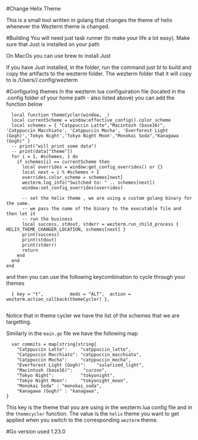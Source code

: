 #Change Helix Theme

This is a small tool written in golang that changes the theme of helix whenever the Wezterm theme is changed. 

#Building 
You will need just task runner (to make your life a lot easy). Make sure that Just is installed on your path 

On MacOs you can use brew to install Just

If you have Just installed, in the folder, run the command just bl to build and copy the artifacts to the wezterm folder. The wezterm folder that it will copy to is /Users/<userfolder>/.config/wezterm

#Configuring themes 
In the wezterm lua configuiration file (located in the .config folder of your home path - also listed above) you can add the function below 

```
  local function themeCycler(window, _)
  local currentScheme = window:effective_config().color_scheme
  local schemes = { "Catppuccin Latte","Macintosh (base16)", 'Catppuccin Macchiato', 'Catppuccin Mocha', 'Everforest Light (Gogh)','Tokyo Night','Tokyo Night Moon',"Monokai Soda","Kanagawa (Gogh)" }
  -- print("will print some data")
  -- print(data["theme"])
  for i = 1, #schemes, 1 do
    if schemes[i] == currentScheme then
      local overrides = window:get_config_overrides() or {}
      local next = i % #schemes + 1
      overrides.color_scheme = schemes[next]
      wezterm.log_info("Switched to: " .. schemes[next])
      window:set_config_overrides(overrides)

      -- set the helix theme , we are using a custom golang binary for the same. 
      -- we pass the name of the binary to the executable file and then let it 
      -- run the business 
      local success, stdout, stderr = wezterm.run_child_process { HELIX_THEME_CHANGER_LOCATION, schemes[next] }
      print(success)
      print(stdout)
      print(stderr)
      return
    end
  end
end
```

and then you can use the following keycombination to cycle through your themes 
```
  { key = "t",          mods = "ALT",  action = wezterm.action_callback(themeCycler) },
  
```

Notice that in theme cycler we have the list of the schemes that we are targetting.  


Similarly in the `main.go` file we have the following map 

```
  var commits = map[string]string{
	"Catppuccin Latte":     "catppuccin_latte",
	"Catppuccin Macchiato": "catppuccin_macchiato",
	"Catppuccin Mocha":     "catppuccin_mocha",
	"Everforest Light (Gogh)":    "solarized_light",
	"Macintosh (base16)":    "curzon",
	"Tokyo Night":          "tokyonight",
	"Tokyo Night Moon":     "tokyonight_moon",
	"Monokai Soda" : "monokai_soda",
	"Kanagawa (Gogh)" : "kanagawa",
}

```

This key is the theme that you are using in the wezterm.lua config file and in the `themecycler` function. The value is the `helix` theme you want to get applied when you switch to the corresponding `wezterm` theme.


#Go version used 
1.23.0

